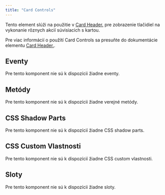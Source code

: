 ```yaml
---
title: "Card Controls"
---
```


Tento element slúži na použitie v [Card Header.](./card-header) pre zobrazenie tlačidiel na vykonanie rôznych akcií súvisiacich s kartou.

Pre viac informácií o použítí Card Controls sa presuňte do dokumentácie elementu [Card Header.](./card-header).

## Eventy

Pre tento komponent nie sú k dispozícii žiadne eventy.

## Metódy

Pre tento komponent nie sú k dispozícii žiadne verejné metódy.

## CSS Shadow Parts

Pre tento komponent nie sú k dispozícií žiadne CSS shadow parts.

## CSS Custom Vlastnosti

Pre tento komponent nie sú k dispozícií žiadne CSS custom vlastnosti.

## Sloty

Pre tento komponent nie sú k dispozícii žiadne sloty.